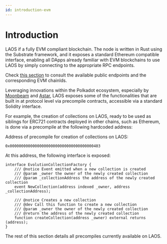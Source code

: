 ```yaml
---
id: introduction-evm
---
```

# Introduction

LAOS if a fully EVM compliant blockchain. The node is written in Rust using the Substrate framework, and it exposes a standard Ethereum compatible interface, enabling all DApps already familiar with EVM blockchains to use LAOS by simply connecting to the appropriate RPC endpoints.

Check [this section](/learn/introduction/laos-and-its-testnet) to consult the available public endpoints and the corresponding EVM chainIds.

Leveraging innovations within the Polkadot ecosystem, especially by [Moonbeam](https://docs.moonbeam.network/builders/ethereum/precompiles/) and [Astar](https://docs.astar.network/docs/build/EVM/precompiles/), LAOS exposes some of the functionalities that are built in at protocol level via precompile contracts, accessible via a standard Solidity interface.

For example, the creation of collections on LAOS, ready to be used as siblings for ERC721 contracts deployed in other chains, such as Ethereum, is done via a precompile at the following hardcoded address:

Address of precompile for creation of collections on LAOS:
```solidity
0x0000000000000000000000000000000000000403
```
At this address, the following interface is exposed:
```solidity
interface EvolutionCollectionFactory {
    /// @notice Event emitted when a new collection is created
    /// @param _owner the owner of the newly created collection
    /// @param _collectionAddress the address of the newly created collection
    event NewCollection(address indexed _owner, address _collectionAddress);

    /// @notice Creates a new collection
    /// @dev Call this function to create a new collection
    /// @param _owner the owner of the newly created collection
    /// @return the address of the newly created collection
    function createCollection(address _owner) external returns (address);
}
```
The rest of this section details all precompiles currently available on LAOS.